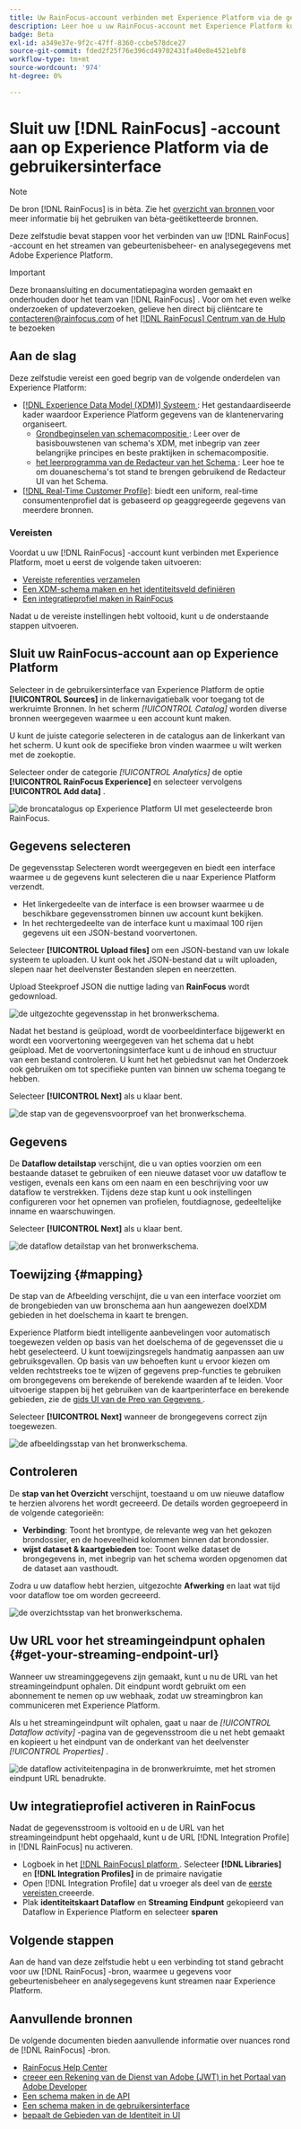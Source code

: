 ```yaml
---
title: Uw RainFocus-account verbinden met Experience Platform via de gebruikersinterface
description: Leer hoe u uw RainFocus-account met Experience Platform kunt verbinden via de gebruikersinterface.
badge: Beta
exl-id: a349e37e-9f2c-47ff-8360-ccbe578dce27
source-git-commit: fded2f25f76e396cd49702431fa40e8e4521ebf8
workflow-type: tm+mt
source-wordcount: '974'
ht-degree: 0%

---
```


# Sluit uw [!DNL RainFocus] -account aan op Experience Platform via de gebruikersinterface

>[!NOTE]
>
>De bron [!DNL RainFocus] is in bèta. Zie het [ overzicht van bronnen ](../../../../home.md#terms-and-conditions) voor meer informatie bij het gebruiken van bèta-geëtiketteerde bronnen.

Deze zelfstudie bevat stappen voor het verbinden van uw [!DNL RainFocus] -account en het streamen van gebeurtenisbeheer- en analysegegevens met Adobe Experience Platform.

>[!IMPORTANT]
>
>Deze bronaansluiting en documentatiepagina worden gemaakt en onderhouden door het team van [!DNL RainFocus] . Voor om het even welke onderzoeken of updateverzoeken, gelieve hen direct bij cliëntcare <span> te contacteren@rainfocus.com of het [[!DNL RainFocus]  Centrum van de Hulp ](https://help.rainfocus.com/hc/en-us) te bezoeken

## Aan de slag

Deze zelfstudie vereist een goed begrip van de volgende onderdelen van Experience Platform:

* [[!DNL Experience Data Model (XDM)]  Systeem ](../../../../../xdm/home.md): Het gestandaardiseerde kader waardoor Experience Platform gegevens van de klantenervaring organiseert.
   * [ Grondbeginselen van schemacompositie ](../../../../../xdm/schema/composition.md): Leer over de basisbouwstenen van schema&#39;s XDM, met inbegrip van zeer belangrijke principes en beste praktijken in schemacompositie.
   * [ het leerprogramma van de Redacteur van het Schema ](../../../../../xdm/tutorials/create-schema-ui.md): Leer hoe te om douaneschema&#39;s tot stand te brengen gebruikend de Redacteur UI van het Schema.
* [[!DNL Real-Time Customer Profile]](../../../../../profile/home.md): biedt een uniform, real-time consumentenprofiel dat is gebaseerd op geaggregeerde gegevens van meerdere bronnen.

### Vereisten

Voordat u uw [!DNL RainFocus] -account kunt verbinden met Experience Platform, moet u eerst de volgende taken uitvoeren:

* [Vereiste referenties verzamelen](../../../../connectors/analytics/rainfocus.md#gather-required-credentials)
* [Een XDM-schema maken en het identiteitsveld definiëren](../../../../connectors/analytics/rainfocus.md#create-an-xdm-schema-and-define-the-identity-field)
* [Een integratieprofiel maken in RainFocus](../../../../connectors/analytics/rainfocus.md#create-an-integration-profile-in-rainfocus)

Nadat u de vereiste instellingen hebt voltooid, kunt u de onderstaande stappen uitvoeren.

## Sluit uw RainFocus-account aan op Experience Platform

Selecteer in de gebruikersinterface van Experience Platform de optie **[!UICONTROL Sources]** in de linkernavigatiebalk voor toegang tot de werkruimte Bronnen. In het scherm *[!UICONTROL Catalog]* worden diverse bronnen weergegeven waarmee u een account kunt maken.

U kunt de juiste categorie selecteren in de catalogus aan de linkerkant van het scherm. U kunt ook de specifieke bron vinden waarmee u wilt werken met de zoekoptie.

Selecteer onder de categorie *[!UICONTROL Analytics]* de optie **[!UICONTROL RainFocus Experience]** en selecteer vervolgens **[!UICONTROL Add data]** .

![ de broncatalogus op Experience Platform UI met geselecteerde bron RainFocus.](/help/sources/images/tutorials/create/rainfocus/rainfocus_sources-rf.png)

## Gegevens selecteren

De gegevensstap Selecteren wordt weergegeven en biedt een interface waarmee u de gegevens kunt selecteren die u naar Experience Platform verzendt.

* Het linkergedeelte van de interface is een browser waarmee u de beschikbare gegevensstromen binnen uw account kunt bekijken.
* In het rechtergedeelte van de interface kunt u maximaal 100 rijen gegevens uit een JSON-bestand voorvertonen.

Selecteer **[!UICONTROL Upload files]** om een JSON-bestand van uw lokale systeem te uploaden. U kunt ook het JSON-bestand dat u wilt uploaden, slepen naar het deelvenster Bestanden slepen en neerzetten.

Upload Steekproef JSON die nuttige lading van **RainFocus** wordt gedownload.

![ de uitgezochte gegevensstap in het bronwerkschema.](/help/sources/images/tutorials/create/rainfocus/rainfocus_source-json-upload.png)

Nadat het bestand is geüpload, wordt de voorbeeldinterface bijgewerkt en wordt een voorvertoning weergegeven van het schema dat u hebt geüpload. Met de voorvertoningsinterface kunt u de inhoud en structuur van een bestand controleren. U kunt het het gebiedsnut van het Onderzoek ook gebruiken om tot specifieke punten van binnen uw schema toegang te hebben.

Selecteer **[!UICONTROL Next]** als u klaar bent.

![ de stap van de gegevensvoorproef van het bronwerkschema.](/help/sources/images/tutorials/create/rainfocus/rainfocus_source-json-preview.png)

## Gegevens

De **Dataflow detailstap** verschijnt, die u van opties voorzien om een bestaande dataset te gebruiken of een nieuwe dataset voor uw dataflow te vestigen, evenals een kans om een naam en een beschrijving voor uw dataflow te verstrekken. Tijdens deze stap kunt u ook instellingen configureren voor het opnemen van profielen, foutdiagnose, gedeeltelijke inname en waarschuwingen.

Selecteer **[!UICONTROL Next]** als u klaar bent.

![ de dataflow detailstap van het bronwerkschema.](/help/sources/images/tutorials/create/rainfocus/rainfocus_source-dataflow-setup.png)

## Toewijzing {#mapping}

De stap van de Afbeelding verschijnt, die u van een interface voorziet om de brongebieden van uw bronschema aan hun aangewezen doelXDM gebieden in het doelschema in kaart te brengen.

Experience Platform biedt intelligente aanbevelingen voor automatisch toegewezen velden op basis van het doelschema of de gegevensset die u hebt geselecteerd. U kunt toewijzingsregels handmatig aanpassen aan uw gebruiksgevallen. Op basis van uw behoeften kunt u ervoor kiezen om velden rechtstreeks toe te wijzen of gegevens prep-functies te gebruiken om brongegevens om berekende of berekende waarden af te leiden. Voor uitvoerige stappen bij het gebruiken van de kaartperinterface en berekende gebieden, zie de [ gids UI van de Prep van Gegevens ](../../../../../data-prep/ui/mapping.md).

Selecteer **[!UICONTROL Next]** wanneer de brongegevens correct zijn toegewezen.

![ de afbeeldingsstap van het bronwerkschema.](/help/sources/images/tutorials/create/rainfocus/rainfocus_source-mappings.png)

## Controleren

De **stap van het Overzicht** verschijnt, toestaand u om uw nieuwe dataflow te herzien alvorens het wordt gecreeerd. De details worden gegroepeerd in de volgende categorieën:

* **Verbinding**: Toont het brontype, de relevante weg van het gekozen brondossier, en de hoeveelheid kolommen binnen dat brondossier.
* **wijst dataset &amp; kaartgebieden** toe: Toont welke dataset de brongegevens in, met inbegrip van het schema worden opgenomen dat de dataset aan vasthoudt.

Zodra u uw dataflow hebt herzien, uitgezochte **Afwerking** en laat wat tijd voor dataflow toe om worden gecreeerd.

![ de overzichtsstap van het bronwerkschema.](/help/sources/images/tutorials/create/rainfocus/rainfocus_source-compelete.png)

## Uw URL voor het streamingeindpunt ophalen {#get-your-streaming-endpoint-url}

Wanneer uw streaminggegevens zijn gemaakt, kunt u nu de URL van het streamingeindpunt ophalen. Dit eindpunt wordt gebruikt om een abonnement te nemen op uw webhaak, zodat uw streamingbron kan communiceren met Experience Platform.

Als u het streamingeindpunt wilt ophalen, gaat u naar de *[!UICONTROL Dataflow activity]* -pagina van de gegevensstroom die u net hebt gemaakt en kopieert u het eindpunt van de onderkant van het deelvenster *[!UICONTROL Properties]* .

![ de dataflow activiteitenpagina in de bronwerkruimte, met het stromen eindpunt URL benadrukte.](/help/sources/images/tutorials/create/rainfocus/rainfocus_source-dataflow-api.png)

## Uw integratieprofiel activeren in RainFocus

Nadat de gegevensstroom is voltooid en u de URL van het streamingeindpunt hebt opgehaald, kunt u de URL [!DNL Integration Profile] in [!DNL RainFocus] nu activeren.

* Logboek in het [[!DNL RainFocus]  platform ](https://app.rainfocus.com). Selecteer **[!DNL Libraries]** en **[!DNL Integration Profiles]** in de primaire navigatie
* Open [!DNL Integration Profile] dat u vroeger als deel van de [ eerste vereisten ](../../../../connectors/analytics/rainfocus.md#create-an-integration-profile-in-rainfocus) creeerde.
* Plak **identiteitskaart Dataflow** en **Streaming Eindpunt** gekopieerd van Dataflow in Experience Platform en selecteer **sparen**

## Volgende stappen

Aan de hand van deze zelfstudie hebt u een verbinding tot stand gebracht voor uw [!DNL RainFocus] -bron, waarmee u gegevens voor gebeurtenisbeheer en analysegegevens kunt streamen naar Experience Platform.

## Aanvullende bronnen

De volgende documenten bieden aanvullende informatie over nuances rond de [!DNL RainFocus] -bron.

* [ RainFocus Help Center ](https://help.rainfocus.com/hc/en-us)
* [ creeer een Rekening van de Dienst van Adobe (JWT) in het Portaal van Adobe Developer ](https://developer.adobe.com/developer-console/docs/guides/authentication/ServiceAccountIntegration/)
* [Een schema maken in de API](../../../../../xdm/tutorials/create-schema-api.md)
* [Een schema maken in de gebruikersinterface](../../../../../xdm/tutorials/create-schema-ui.md)
* [ bepaalt de Gebieden van de Identiteit in UI ](https://experienceleague.adobe.com/docs/experience-platform/xdm/ui/fields/identity.html)
